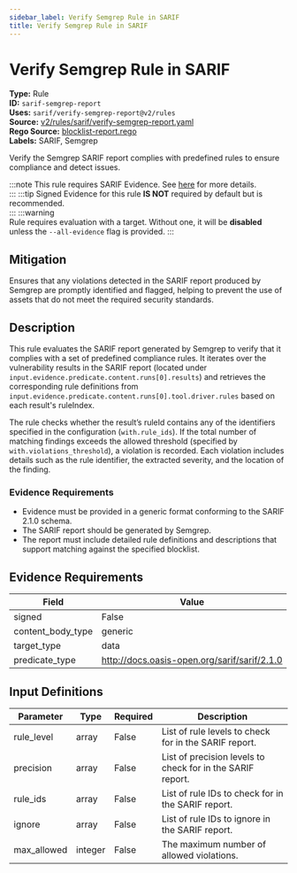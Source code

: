 ```yaml
---
sidebar_label: Verify Semgrep Rule in SARIF
title: Verify Semgrep Rule in SARIF
---  
```

# Verify Semgrep Rule in SARIF  
**Type:** Rule  
**ID:** `sarif-semgrep-report`  
**Uses:** `sarif/verify-semgrep-report@v2/rules`  
**Source:** [v2/rules/sarif/verify-semgrep-report.yaml](https://github.com/scribe-public/sample-policies/blob/main/v2/rules/sarif/verify-semgrep-report.yaml)  
**Rego Source:** [blocklist-report.rego](https://github.com/scribe-public/sample-policies/blob/main/v2/rules/sarif/blocklist-report.rego)  
**Labels:** SARIF, Semgrep  

Verify the Semgrep SARIF report complies with predefined rules to ensure compliance and detect issues.

:::note 
This rule requires SARIF Evidence. See [here](https://scribe-security.netlify.app/docs/valint/sarif) for more details.  
::: 
:::tip 
Signed Evidence for this rule **IS NOT** required by default but is recommended.  
::: 
:::warning  
Rule requires evaluation with a target. Without one, it will be **disabled** unless the `--all-evidence` flag is provided.
::: 

## Mitigation  
Ensures that any violations detected in the SARIF report produced by Semgrep are promptly identified and flagged, helping to prevent the use of assets that do not meet the required security standards.



## Description  
This rule evaluates the SARIF report generated by Semgrep to verify that it complies with a set of predefined compliance rules.
It iterates over the vulnerability results in the SARIF report (located under 
`input.evidence.predicate.content.runs[0].results`) and retrieves the corresponding rule definitions 
from `input.evidence.predicate.content.runs[0].tool.driver.rules` based on each result's ruleIndex.

The rule checks whether the result’s ruleId contains any of the identifiers specified in the configuration (`with.rule_ids`).
If the total number of matching findings exceeds the allowed threshold (specified by `with.violations_threshold`), a violation is recorded.
Each violation includes details such as the rule identifier, the extracted severity, and the location of the finding.

### **Evidence Requirements**

- Evidence must be provided in a generic format conforming to the SARIF 2.1.0 schema.
- The SARIF report should be generated by Semgrep.
- The report must include detailed rule definitions and descriptions that support matching against the specified blocklist.


## Evidence Requirements  
| Field | Value |
|-------|-------|
| signed | False |
| content_body_type | generic |
| target_type | data |
| predicate_type | http://docs.oasis-open.org/sarif/sarif/2.1.0 |

## Input Definitions  
| Parameter | Type | Required | Description |
|-----------|------|----------|-------------|
| rule_level | array | False | List of rule levels to check for in the SARIF report. |
| precision | array | False | List of precision levels to check for in the SARIF report. |
| rule_ids | array | False | List of rule IDs to check for in the SARIF report. |
| ignore | array | False | List of rule IDs to ignore in the SARIF report. |
| max_allowed | integer | False | The maximum number of allowed violations. |

